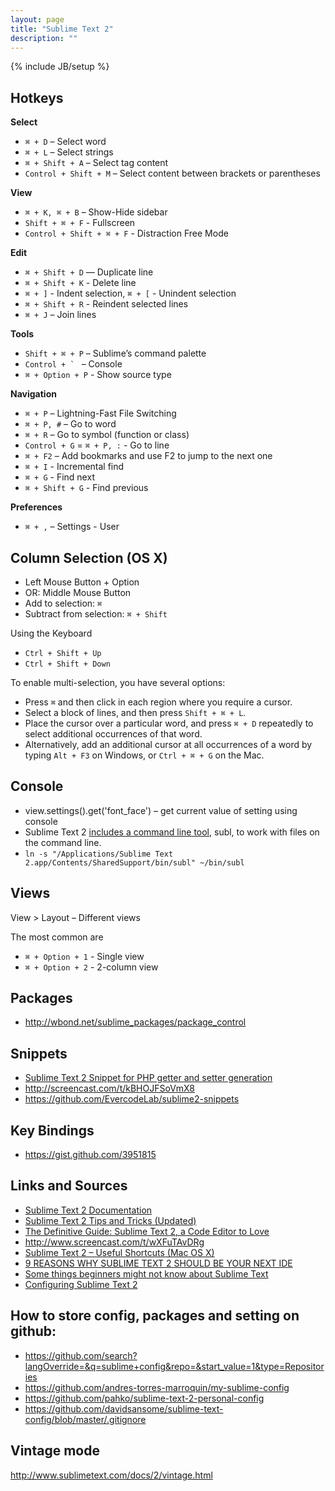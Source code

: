 ```yaml
---
layout: page
title: "Sublime Text 2"
description: ""
---
```

{% include JB/setup %}

## Hotkeys

**Select**

* `⌘ + D` – Select word
* `⌘ + L` – Select strings
* `⌘ + Shift + A` – Select tag content
* `Control + Shift + M` – Select content between brackets or parentheses

**View**

* `⌘ + K, ⌘ + B` – Show-Hide sidebar
* `Shift + ⌘ + F` - Fullscreen
* `Control + Shift + ⌘ + F` - Distraction Free Mode

**Edit**

* `⌘ + Shift + D` — Duplicate line
* `⌘ + Shift + K` - Delete line
* `⌘ + ]` - Indent selection, `⌘ + [` - Unindent selection
* `⌘ + Shift + R` - Reindent selected lines
* `⌘ + J` – Join lines

**Tools**

* `Shift + ⌘ + P` – Sublime’s command palette
* ``Control + ` `` – Console
* `⌘ + Option + P` - Show source type

**Navigation**

* `⌘ + P` – Lightning-Fast File Switching
* `⌘ + P, #` – Go to word
* `⌘ + R` – Go to symbol (function or class)
* `Control + G` = `⌘ + P, :` - Go to line 
* `⌘ + F2` – Add bookmarks and use F2 to jump to the next one
* `⌘ + I` - Incremental find
* `⌘ + G` - Find next
* `⌘ + Shift + G` - Find previous

**Preferences**

* `⌘ + ,` – Settings - User

## Column Selection (OS X)

* Left Mouse Button + Option
* OR: Middle Mouse Button
* Add to selection: `⌘`
* Subtract from selection: `⌘ + Shift`


Using the Keyboard

* `Ctrl + Shift + Up`
* `Ctrl + Shift + Down`


To enable multi-selection, you have several options:

* Press `⌘` and then click in each region where you require a cursor.
* Select a block of lines, and then press `Shift + ⌘ + L`.
* Place the cursor over a particular word, and press `⌘ + D` repeatedly to select additional occurrences of that word.
* Alternatively, add an additional cursor at all occurrences of a word by typing `Alt + F3` on Windows, or `Ctrl + ⌘ + G` on the Mac.

## Console

* view.settings().get('font_face') – get current value of setting using console
* Sublime Text 2 [includes a command line tool](http://www.sublimetext.com/docs/2/osx_command_line.html), subl, to work with files on the command line. 
* `ln -s "/Applications/Sublime Text 2.app/Contents/SharedSupport/bin/subl" ~/bin/subl`


## Views

View > Layout – Different views

The most common are 
* `⌘ + Option + 1` - Single view
* `⌘ + Option + 2` - 2-column view

## Packages

* <http://wbond.net/sublime_packages/package_control>


## Snippets

* [Sublime Text 2 Snippet for PHP getter and setter generation](http://akrabat.com/software/sublime-text-2-snippet-for-php-getter-and-setter-generation/)
* <http://screencast.com/t/kBHOJFSoVmX8>
* <https://github.com/EvercodeLab/sublime2-snippets>

## Key Bindings

* <https://gist.github.com/3951815>

## Links and Sources

* [Sublime Text 2 Documentation](http://www.sublimetext.com/docs/2/)
* [Sublime Text 2 Tips and Tricks (Updated)](http://net.tutsplus.com/tutorials/tools-and-tips/sublime-text-2-tips-and-tricks/)
* [The Definitive Guide: Sublime Text 2, a Code Editor to Love](http://designmodo.com/sublime-text-2/)
* <http://www.screencast.com/t/wXFuTAvDRg>
* [Sublime Text 2 – Useful Shortcuts (Mac OS X)](https://gist.github.com/1207002)
* [9 REASONS WHY SUBLIME TEXT 2 SHOULD BE YOUR NEXT IDE](http://www.trymbill.is/9-reasons-why-sublime-text-2-should-be-your-next-ide/)
* [Some things beginners might not know about Sublime Text](http://blog.alainmeier.com/post/27255145114/some-things-beginners-might-not-know-about-sublime-text)
* [Configuring Sublime Text 2](http://www.mutuallyhuman.com/blog/2012/10/18/configuring-sublime-text-2/)


## How to store config, packages and setting on github:

* <https://github.com/search?langOverride=&q=sublime+config&repo=&start_value=1&type=Repositories>
* <https://github.com/andres-torres-marroquin/my-sublime-config>
* <https://github.com/pahko/sublime-text-2-personal-config>
* <https://github.com/davidsansome/sublime-text-config/blob/master/.gitignore>


## Vintage mode

<http://www.sublimetext.com/docs/2/vintage.html>

